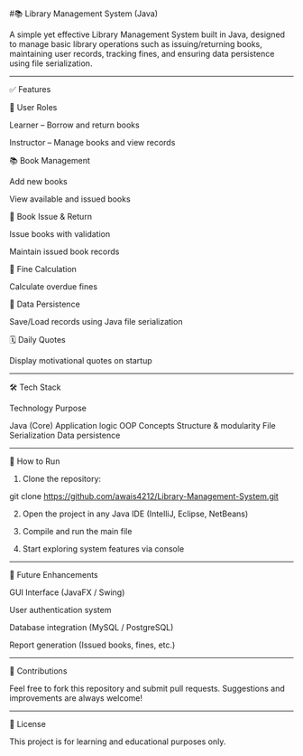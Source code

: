 #📚 Library Management System (Java)






A simple yet effective Library Management System built in Java, designed to manage basic library operations such as issuing/returning books, maintaining user records, tracking fines, and ensuring data persistence using file serialization.


---

✅ Features

👤 User Roles

Learner – Borrow and return books

Instructor – Manage books and view records


📚 Book Management

Add new books

View available and issued books


🔁 Book Issue & Return

Issue books with validation

Maintain issued book records


💸 Fine Calculation

Calculate overdue fines


💾 Data Persistence

Save/Load records using Java file serialization


🗓️ Daily Quotes

Display motivational quotes on startup




---

🛠️ Tech Stack

Technology	Purpose

Java (Core)	Application logic
OOP Concepts	Structure & modularity
File Serialization	Data persistence



---

🚀 How to Run

1. Clone the repository:

git clone https://github.com/awais4212/Library-Management-System.git


2. Open the project in any Java IDE (IntelliJ, Eclipse, NetBeans)


3. Compile and run the main file


4. Start exploring system features via console




---

📌 Future Enhancements

GUI Interface (JavaFX / Swing)

User authentication system

Database integration (MySQL / PostgreSQL)

Report generation (Issued books, fines, etc.)



---

🤝 Contributions

Feel free to fork this repository and submit pull requests. Suggestions and improvements are always welcome!


---

📄 License

This project is for learning and educational purposes only.
